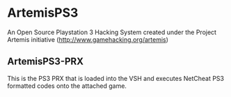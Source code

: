 # ArtemisPS3
An Open Source Playstation 3 Hacking System created under the Project Artemis initiative (http://www.gamehacking.org/artemis)

ArtemisPS3-PRX
--------------

This is the PS3 PRX that is loaded into the VSH and executes NetCheat PS3 formatted codes onto the attached game.
